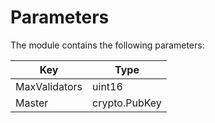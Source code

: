 <!--
order: 6
-->

# Parameters

The module contains the following parameters:

| Key               | Type                        |
|-------------------|------------------------------------|
| MaxValidators     | uint16           |
| Master     | crypto.PubKey           |
